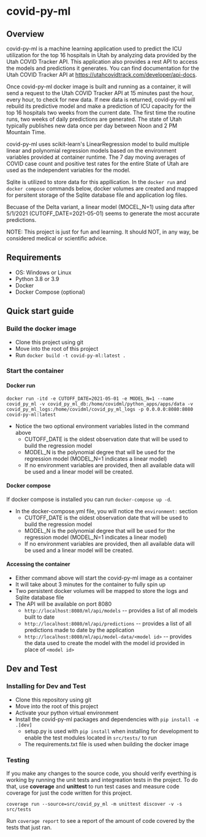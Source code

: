 # covid-py-ml

## Overview

covid-py-ml is a machine learning application used to predict the ICU utilization for the top 16 hospitals in Utah by analyzing data provided by the Utah COVID Tracker API. This application also provides a rest API to access the models and predictions it generates. You can find documentation for the Utah COVID Tracker API at https://utahcovidtrack.com/developer/api-docs.  
  
Once covid-py-ml docker image is built and running as a container, it will send a request to the Utah COVID Tracker API at 15 minutes past the hour, every hour, to check for new data. If new data is returned, covid-py-ml will rebuild its predictive model and make a prediction of ICU capacity for the top 16 hospitals two weeks from the current date. The first time the routine runs, two weeks of daily predictions are generated. The state of Utah typically publishes new data once per day between Noon and 2 PM Mountain Time.
  
covid-py-ml uses scikit-learn's LinearRegression model to build multiple linear and polynomial regression models based on the environment variables provided at container runtime. The 7 day moving averages of COVID case count and positive test rates for the entire State of Utah are used as the independent variables for the model.  
    
Sqlite is utilized to store data for this appllication. In the `docker run` and `docker compose` commands below, docker volumes are created and mapped for persitent storage of the Sqlite database file and application log files.

Becuase of the Delta variant, a linear model (MOCEL_N=1) using data after 5/1/2021 (CUTOFF_DATE=2021-05-01) seems to generate the most accurate predictions.  

NOTE: This project is just for fun and learning. It should NOT, in any way, be considered medical or scientific advice.

## Requirements

 - OS: Windows or Linux
 - Python 3.8 or 3.9
 - Docker
 - Docker Compose (optional)

## Quick start guide

### Build the docker image

 - Clone this project using git
 - Move into the root of this project
 - Run `docker build -t covid-py-ml:latest .`

### Start the container

#### Docker run
  
`docker run -itd -e CUTOFF_DATE=2021-05-01 -e MODEL_N=1 --name covid_py_ml -v covid_py_ml_db:/home/covidml/python_apps/apps/data -v covid_py_ml_logs:/home/covidml/covid_py_ml_logs -p 0.0.0.0:8080:8080 covid-py-ml:latest`  
 
 - Notice the two optional environment variables listed in the command above
   - CUTOFF_DATE is the oldest observation date that will be used to build the regression model
   - MODEL_N is the polynomial degree that will be used for the regression model (MODEL_N=1 indicates a linear model)
   -  If no environment variables are provided, then all available data will be used and a linear model will be created.

#### Docker compose

If docker compose is installed you can run `docker-compose up -d`.  

 - In the docker-compose.yml file, you will notice the `environment:` section
    - CUTOFF_DATE is the oldest observation date that will be used to build the regression model
    - MODEL_N is the polynomial degree that will be used for the regression model (MODEL_N=1 indicates a linear model)
    -  If no environment variables are provided, then all available data will be used and a linear model will be created.

#### Accessing the container

 - Either command above will start the covid-py-ml image as a container
 - It will take about 3 minutes for the container to fully spin up
 - Two persistent docker volumes will be mapped to store the logs and Sqlite database file
 - The API will be available on port 8080
    - `http://localhost:8080/ml/api/models` -- provides a list of all models built to date
    - `http://localhost:8080/ml/api/predictions` -- provides a list of all predictions made to date by the application
    - `http://localhost:8080/ml/api/model-data/<model id>` -- provides the data used to create the model with the model id provided in place of `<model id>`

## Dev and Test

### Installing for Dev and Test

 - Clone this repository using git
 - Move into the root of this project
 - Activate your python virtual environment
 - Install the covid-py-ml packages and dependencies with `pip install -e .[dev]`
    - setup.py is used with `pip install` when installing for development to enable the test modules located in `src/tests/` to run
    - The requirements.txt file is used when building the docker image

### Testing 

If you make any changes to the source code, you should verify everthing is working by running the unit tests and integreation tests in the project. To do that, use __coverage__ and __unittest__ to run test cases and measure code coverage for just the code written for this project.  

`coverage run --source=src/covid_py_ml -m unittest discover -v -s src/tests`  
  
Run `coverage report` to see a report of the amount of code covered by the tests that just ran.

